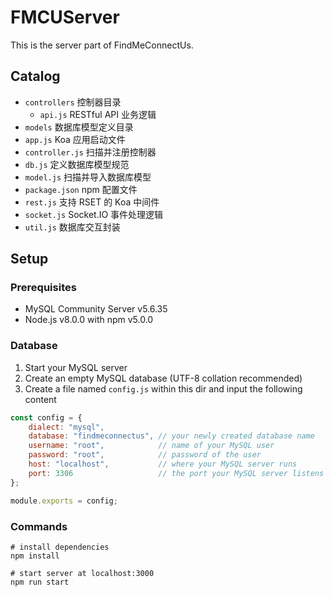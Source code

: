 # FMCUServer
This is the server part of FindMeConnectUs.

## Catalog
* `controllers` 控制器目录
    * `api.js` RESTful API 业务逻辑
* `models` 数据库模型定义目录
* `app.js` Koa 应用启动文件
* `controller.js` 扫描并注册控制器
* `db.js` 定义数据库模型规范
* `model.js` 扫描并导入数据库模型
* `package.json` npm 配置文件
* `rest.js` 支持 RSET 的 Koa 中间件
* `socket.js` Socket.IO 事件处理逻辑
* `util.js` 数据库交互封装

## Setup

### Prerequisites
* MySQL Community Server v5.6.35
* Node.js v8.0.0 with npm v5.0.0

### Database
1. Start your MySQL server
2. Create an empty MySQL database (UTF-8 collation recommended)
3. Create a file named `config.js` within this dir and input the following content
```javascript
const config = {
    dialect: "mysql",
    database: "findmeconnectus", // your newly created database name
    username: "root",            // name of your MySQL user
    password: "root",            // password of the user
    host: "localhost",           // where your MySQL server runs
    port: 3306                   // the port your MySQL server listens
};

module.exports = config;
```

### Commands
```shell
# install dependencies
npm install

# start server at localhost:3000
npm run start
```
